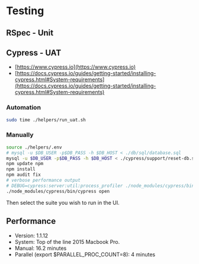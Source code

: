 # Testing

## RSpec - Unit

## Cypress - UAT

- [https://www.cypress.io](https://www.cypress.io)
- [https://docs.cypress.io/guides/getting-started/installing-cypress.html#System-requirements](https://docs.cypress.io/guides/getting-started/installing-cypress.html#System-requirements)

### Automation

```sh
sudo time ./helpers/run_uat.sh
```

### Manually

```sh
source ./helpers/.env
# mysql -u $DB_USER -p$DB_PASS -h $DB_HOST < ./db/sql/database.sql
mysql -u $DB_USER -p$DB_PASS -h $DB_HOST < ./cypress/support/reset-db.sql
npm update npm
npm install
npm audit fix
# verbose performance output
# DEBUG=cypress:server:util:process_profiler ./node_modules/cypress/bin/cypress open
./node_modules/cypress/bin/cypress open
```

Then select the suite you wish to run in the UI.

## Performance

- Version: 1.1.12
- System: Top of the line 2015 Macbook Pro.
- Manual: 16.2 minutes
- Parallel (export $PARALLEL_PROC_COUNT=8): 4 minutes

